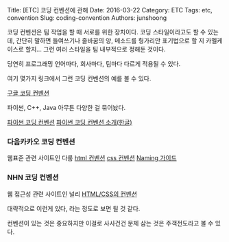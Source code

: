 Title: [ETC] 코딩 컨벤션에 관해
Date: 2016-03-22
Category: ETC
Tags: etc, convention
Slug: coding-convention
Authors: junshoong

코딩 컨벤션은 팀 작업을 할 때 서로를 위한 장치이다. 코딩 스타일이라고도 할 수 있는데, 간단히 말하면 들여쓰기나 줄바꿈의 양, 메소드를 헝가리안 표기법으로 할 지 카멜케이스로 할지... 그런 여러 스타일을 팀 내부적으로 정해둔 것이다.

당연히 프로그래밍 언어마다, 회사마다, 팀마다 다르게 적용될 수 있다.

여기 몇가지 링크에서 그런 코딩 컨벤션의 예를 볼 수 있다.

[구글 코딩 컨벤션](https://github.com/google/styleguide)

파이썬, C++, Java 아무튼 다양한 걸 묶어놨다.

[파이썬 코딩 컨벤션](https://www.python.org/dev/peps/pep-0008/)
[파이썬 코딩 컨벤션 소개(한글)](https://spoqa.github.io/2012/08/03/about-python-coding-convention.html)


### 다음카카오 코딩 컨벤션

웹표준 관련 사이트인 다룸
[html 컨벤션](http://darum.daum.net/convention/html/html_convention)
[css 컨벤션](http://darum.daum.net/convention/css/css_convention)
[Naming 가이드](http://darum.daum.net/convention/name)


### NHN 코딩 컨벤션

웹 접근성 관련 사이트인 널리
[HTML/CSS의 컨벤션](http://nuli.navercorp.com/sharing/fe/coding)

대략적으로 이런게 있다, 라는 정도로 보면 될 것 같다.

컨벤션이 있는 것은 중요하지만 이걸로 사사건건 문제 삼는 것은 주객전도라고 볼 수 있다.
